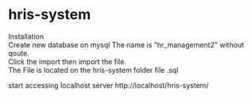 # hris-system


Installation</br>
Create new database on mysql
The name is "hr_management2" without qoute.</br>
Click the import then import the file.</br>
The File is located on the hris-system folder file .sql</br>


start accessing localhost server http://localhost/hris-system/
